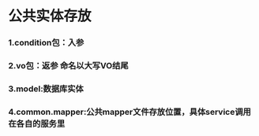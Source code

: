 # 公共实体存放
### 1.condition包：入参
### 2.vo包：返参  命名以大写VO结尾
### 3.model:数据库实体
### 4.common.mapper:公共mapper文件存放位置，具体service调用在各自的服务里
